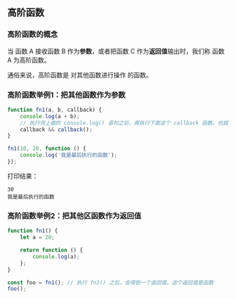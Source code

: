 
## 高阶函数

### 高阶函数的概念

当 函数 A 接收函数 B 作为**参数**，或者把函数 C 作为**返回值**输出时，我们称 函数 A 为高阶函数。

通俗来说，高阶函数是 对其他函数进行操作 的函数。


### 高阶函数举例1：把其他函数作为参数

```js
function fn1(a, b, callback) {
    console.log(a + b);
    // 执行完上面的 console.log() 语句之后，再执行下面这个 callback 函数。也就是说，这个 callback 函数是最后执行的。
    callback && callback();
}

fn1(10, 20, function () {
    console.log('我是最后执行的函数');
});

```


打印结果：

```
30
我是最后执行的函数
```


### 高阶函数举例2：把其他区函数作为返回值

```js
function fn1() {
    let a = 20;

    return function () {
        console.log(a);
    };
}

const foo = fn1(); // 执行 fn1() 之后，会得到一个返回值。这个返回值是函数
foo();
```
